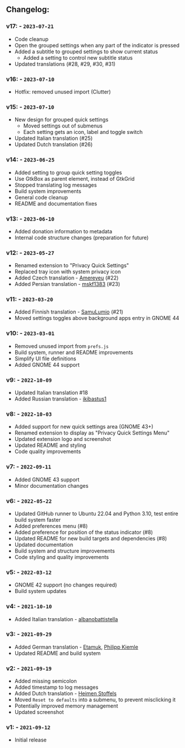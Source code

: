 ## Changelog:

### v17: - `2023-07-21`
 - Code cleanup
 - Open the grouped settings when any part of the indicator is pressed
 - Added a subtitle to grouped settings to show current status
   - Added a setting to control new subtitle status
 - Updated translations (#28, #29, #30, #31)

### v16: - `2023-07-10`
 - Hotfix: removed unused import (Clutter)

### v15: - `2023-07-10`
 - New design for grouped quick settings
   - Moved settings out of submenus
   - Each setting gets an icon, label and toggle switch
 - Updated Italian translation (#25)
 - Updated Dutch translation (#26)

### v14: - `2023-06-25`
 - Added setting to group quick setting toggles
 - Use GtkBox as parent element, instead of GtkGrid
 - Stopped translating log messages
 - Build system improvements
 - General code cleanup
 - README and documentation fixes

### v13: - `2023-06-10`
 - Added donation information to metadata
 - Internal code structure changes (preparation for future)

### v12: - `2023-05-27`
 - Renamed extension to "Privacy Quick Settings"
 - Replaced tray icon with system privacy icon
 - Added Czech translation - [Amereyeu](https://github.com/Amereyeu) (#22)
 - Added Persian translation - [mskf1383](https://github.com/mskf1383) (#23)

### v11: - `2023-03-20`
 - Added Finnish translation - [SamuLumio](https://github.com/SamuLumio) (#21)
 - Moved settings toggles above background apps entry in GNOME 44

### v10: - `2023-03-01`
 - Removed unused import from `prefs.js`
 - Build system, runner and README improvements
 - Simplify UI file definitions
 - Added GNOME 44 support

### v9: - `2022-10-09`
 - Updated Italian translation #18
 - Added Russian translation - [ikibastus1](https://github.com/ikibastus1)

### v8: - `2022-10-03`
 - Added support for new quick settings area (GNOME 43+)
 - Renamed extension to display as "Privacy Quick Settings Menu"
 - Updated extension logo and screenshot
 - Updated README and styling
 - Code quality improvements

### v7: - `2022-09-11`
 - Added GNOME 43 support
 - Minor documentation changes

### v6: - `2022-05-22`
 - Updated GitHub runner to Ubuntu 22.04 and Python 3.10, test entire build system faster
 - Added preferences menu (#8)
 - Added preference for position of the status indicator (#8)
 - Updated README for new build targets and dependencies (#8)
 - Updated documentation
 - Build system and structure improvements
 - Code styling and quality improvements

### v5: - `2022-03-12`
 - GNOME 42 support (no changes required)
 - Build system updates

### v4: - `2021-10-10`
 - Added Italian translation - [albanobattistella](https://github.com/albanobattistella)

### v3: - `2021-09-29`
 - Added German translation - [Etamuk](https://github.com/Etamuk), [Philipp Kiemle](https://github.com/daPhipz)
 - Updated README and build system

### v2: - `2021-09-19`
 - Added missing semicolon
 - Added timestamp to log messages
 - Added Dutch translation - [Heimen Stoffels](https://github.com/Vistaus)
 - Moved `Reset to defaults` into a submenu, to prevent misclicking it
 - Potentially improved memory management
 - Updated screenshot

### v1: - `2021-09-12`
 - Initial release
